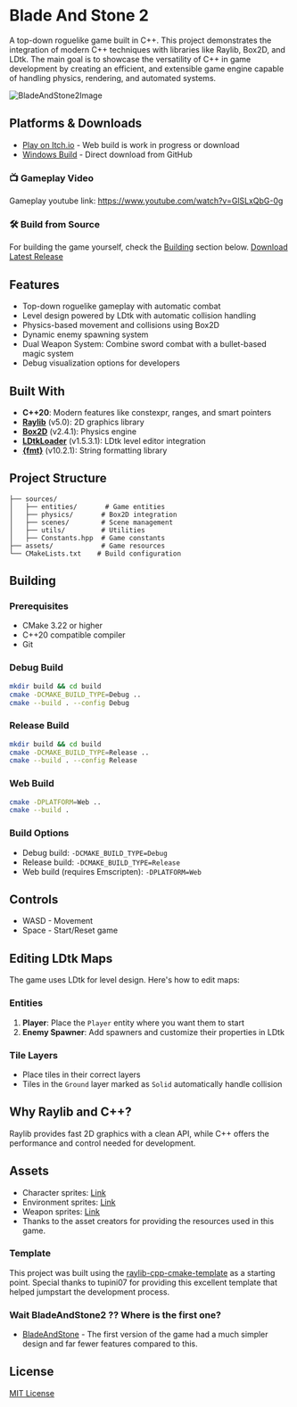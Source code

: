 # Blade And Stone 2

A top-down roguelike game built in C++. This project demonstrates the integration of modern C++ techniques with libraries like Raylib, Box2D, and LDtk. The main goal is to showcase the versatility of C++ in game development by creating an efficient, and extensible game engine capable of handling physics, rendering, and automated systems.

![BladeAndStone2Image](https://i.imgur.com/Fh7ytZA.png)

## Platforms & Downloads
- [Play on Itch.io](https://tlamir.itch.io/blade-and-stone-2) - Web build is work in progress or download
- [Windows Build](https://github.com/Tlamir/BladeAndStone2/releases/tag/Windows) - Direct download from GitHub

### 📺 Gameplay Video
Gameplay youtube link: https://www.youtube.com/watch?v=GlSLxQbG-0g

### 🛠️ Build from Source
For building the game yourself, check the [Building](#building) section below.
[Download Latest Release](https://github.com/Tlamir/BladeAndStone2/releases/tag/Windows)

## Features
- Top-down roguelike gameplay with automatic combat
- Level design powered by LDtk with automatic collision handling
- Physics-based movement and collisions using Box2D
- Dynamic enemy spawning system
- Dual Weapon System: Combine sword combat with a bullet-based magic system
- Debug visualization options for developers

## Built With
- **C++20**: Modern features like constexpr, ranges, and smart pointers
- **[Raylib](https://www.raylib.com/)** (v5.0): 2D graphics library
- **[Box2D](https://box2d.org/)** (v2.4.1): Physics engine
- **[LDtkLoader](https://github.com/Madour/LDtkLoader)** (v1.5.3.1): LDtk level editor integration
- **[{fmt}](https://github.com/fmtlib/fmt)** (v10.2.1): String formatting library

## Project Structure
```
├── sources/
│   ├── entities/       # Game entities
│   ├── physics/       # Box2D integration
│   ├── scenes/        # Scene management
│   ├── utils/         # Utilities
│   ├── Constants.hpp  # Game constants
├── assets/            # Game resources
└── CMakeLists.txt    # Build configuration
```

## Building

### Prerequisites
- CMake 3.22 or higher
- C++20 compatible compiler
- Git

### Debug Build
```bash
mkdir build && cd build
cmake -DCMAKE_BUILD_TYPE=Debug ..
cmake --build . --config Debug
```

### Release Build
```bash
mkdir build && cd build
cmake -DCMAKE_BUILD_TYPE=Release ..
cmake --build . --config Release
```

### Web Build
```bash
cmake -DPLATFORM=Web ..
cmake --build .
```

### Build Options
- Debug build: `-DCMAKE_BUILD_TYPE=Debug`
- Release build: `-DCMAKE_BUILD_TYPE=Release`
- Web build (requires Emscripten): `-DPLATFORM=Web`

## Controls
- WASD - Movement
- Space - Start/Reset game

## Editing LDtk Maps
The game uses LDtk for level design. Here's how to edit maps:

### Entities
1. **Player**: Place the `Player` entity where you want them to start
2. **Enemy Spawner**: Add spawners and customize their properties in LDtk

### Tile Layers
- Place tiles in their correct layers
- Tiles in the `Ground` layer marked as `Solid` automatically handle collision

## Why Raylib and C++?
Raylib provides fast 2D graphics with a clean API, while C++ offers the performance and control needed for development.

## Assets
- Character sprites: [Link](https://kevins-moms-house.itch.io/dungeonsprites)
- Environment sprites: [Link](https://kevins-moms-house.itch.io/tundra)
- Weapon sprites: [Link](https://scracho.itch.io/bright-colored-fantasy-swords-32bit)
- Thanks to the asset creators for providing the resources used in this game.

### Template
This project was built using the [raylib-cpp-cmake-template](https://github.com/tupini07/raylib-cpp-cmake-template) as a starting point. Special thanks to tupini07 for providing this excellent template that helped jumpstart the development process.

### Wait BladeAndStone2 ?? Where is the first one?
- [BladeAndStone](https://github.com/Tlamir/BladeAndStone) - The first version of the game had a much simpler design and far fewer features compared to this.

## License
[MIT License](https://github.com/Tlamir/BladeAndStone2/blob/main/LICENSE)
